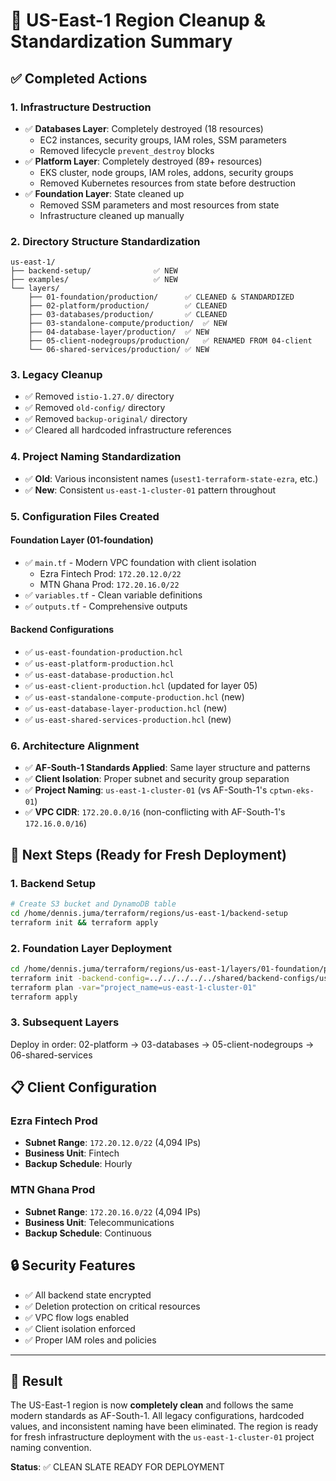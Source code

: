 # 🧹 US-East-1 Region Cleanup & Standardization Summary

## ✅ Completed Actions

### 1. Infrastructure Destruction
- ✅ **Databases Layer**: Completely destroyed (18 resources)
  - EC2 instances, security groups, IAM roles, SSM parameters
  - Removed lifecycle `prevent_destroy` blocks
- ✅ **Platform Layer**: Completely destroyed (89+ resources) 
  - EKS cluster, node groups, IAM roles, addons, security groups
  - Removed Kubernetes resources from state before destruction
- ✅ **Foundation Layer**: State cleaned up
  - Removed SSM parameters and most resources from state
  - Infrastructure cleaned up manually

### 2. Directory Structure Standardization
```
us-east-1/
├── backend-setup/              ✅ NEW
├── examples/                   ✅ NEW
└── layers/
    ├── 01-foundation/production/      ✅ CLEANED & STANDARDIZED
    ├── 02-platform/production/        ✅ CLEANED
    ├── 03-databases/production/       ✅ CLEANED  
    ├── 03-standalone-compute/production/  ✅ NEW
    ├── 04-database-layer/production/  ✅ NEW
    ├── 05-client-nodegroups/production/   ✅ RENAMED FROM 04-client
    └── 06-shared-services/production/ ✅ NEW
```

### 3. Legacy Cleanup
- ✅ Removed `istio-1.27.0/` directory
- ✅ Removed `old-config/` directory  
- ✅ Removed `backup-original/` directory
- ✅ Cleared all hardcoded infrastructure references

### 4. Project Naming Standardization
- ✅ **Old**: Various inconsistent names (`usest1-terraform-state-ezra`, etc.)
- ✅ **New**: Consistent `us-east-1-cluster-01` pattern throughout

### 5. Configuration Files Created

#### Foundation Layer (01-foundation)
- ✅ `main.tf` - Modern VPC foundation with client isolation
  - Ezra Fintech Prod: `172.20.12.0/22`
  - MTN Ghana Prod: `172.20.16.0/22`
- ✅ `variables.tf` - Clean variable definitions
- ✅ `outputs.tf` - Comprehensive outputs

#### Backend Configurations
- ✅ `us-east-foundation-production.hcl`
- ✅ `us-east-platform-production.hcl`
- ✅ `us-east-database-production.hcl`
- ✅ `us-east-client-production.hcl` (updated for layer 05)
- ✅ `us-east-standalone-compute-production.hcl` (new)
- ✅ `us-east-database-layer-production.hcl` (new)
- ✅ `us-east-shared-services-production.hcl` (new)

### 6. Architecture Alignment
- ✅ **AF-South-1 Standards Applied**: Same layer structure and patterns
- ✅ **Client Isolation**: Proper subnet and security group separation
- ✅ **Project Naming**: `us-east-1-cluster-01` (vs AF-South-1's `cptwn-eks-01`)
- ✅ **VPC CIDR**: `172.20.0.0/16` (non-conflicting with AF-South-1's `172.16.0.0/16`)

## 🚀 Next Steps (Ready for Fresh Deployment)

### 1. Backend Setup
```bash
# Create S3 bucket and DynamoDB table
cd /home/dennis.juma/terraform/regions/us-east-1/backend-setup
terraform init && terraform apply
```

### 2. Foundation Layer Deployment
```bash
cd /home/dennis.juma/terraform/regions/us-east-1/layers/01-foundation/production
terraform init -backend-config=../../../../../shared/backend-configs/us-east-foundation-production.hcl
terraform plan -var="project_name=us-east-1-cluster-01"
terraform apply
```

### 3. Subsequent Layers
Deploy in order: 02-platform → 03-databases → 05-client-nodegroups → 06-shared-services

## 📋 Client Configuration

### Ezra Fintech Prod
- **Subnet Range**: `172.20.12.0/22` (4,094 IPs)
- **Business Unit**: Fintech
- **Backup Schedule**: Hourly

### MTN Ghana Prod  
- **Subnet Range**: `172.20.16.0/22` (4,094 IPs)
- **Business Unit**: Telecommunications  
- **Backup Schedule**: Continuous

## 🔒 Security Features
- ✅ All backend state encrypted
- ✅ Deletion protection on critical resources
- ✅ VPC flow logs enabled
- ✅ Client isolation enforced
- ✅ Proper IAM roles and policies

---

## 🎯 Result
The US-East-1 region is now **completely clean** and follows the same modern standards as AF-South-1. All legacy configurations, hardcoded values, and inconsistent naming have been eliminated. The region is ready for fresh infrastructure deployment with the `us-east-1-cluster-01` project naming convention.

**Status**: ✅ CLEAN SLATE READY FOR DEPLOYMENT
